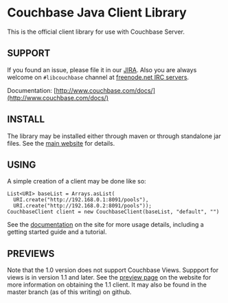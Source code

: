 # Couchbase Java Client Library

This is the official client library for use with Couchbase Server.

## SUPPORT

If you found an issue, please file it in our [JIRA][1]. Also you are
always welcome on `#libcouchbase` channel at [freenode.net IRC servers][2].

Documentation: [http://www.couchbase.com/docs/](http://www.couchbase.com/docs/)

## INSTALL

The library may be installed either through maven or through standalone
jar files.  See the [main website][3] for details.

## USING

A simple creation of a client may be done like so:

    List<URI> baseList = Arrays.asList(
      URI.create("http://192.168.0.1:8091/pools"),
      URI.create("http://192.168.0.2:8091/pools"));
    CouchbaseClient client = new CouchbaseClient(baseList, "default", "")

See the [documentation][5] on the site for more usage details, including
a getting started guide and a tutorial.

## PREVIEWS

Note that the 1.0 version does not support Couchbase Views.  Suppport
for views is in version 1.1 and later.  See the [preview page][4] on
the website for more information on obtaining the 1.1 client.  It may
also be found in the master branch (as of this writing) on github.

[1]: http://couchbase.com/issues/browse/JCBC
[2]: http://freenode.net/irc_servers.shtml
[3]: http://www.couchbase.com/develop/java/current
[4]: http://www.couchbase.com/develop/java/next
[5]: http://www.couchbase.com/docs/couchbase-sdk-java-1.0/index.html
